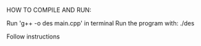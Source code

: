 HOW TO COMPILE AND RUN:

Run 'g++ -o des main.cpp' in terminal
Run the program with: ./des

Follow instructions